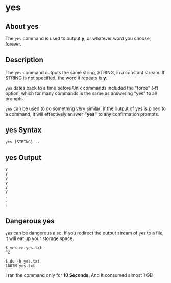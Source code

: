 # yes

## About yes

The `yes` command is used to output __y__, or whatever word you choose, forever.

## Description

The `yes` command outputs the same string, STRING, in a constant stream. If STRING is not specified, the word it repeats is __y__.

`yes` dates back to a time before Unix commands included the "force" (__-f__) option, which for many commands is the same as answering "yes" to all prompts.

`yes` can be used to do something very similar: if the output of yes is piped to a command, it will effectively answer __"yes"__ to any confirmation prompts.

## yes Syntax

```
yes [STRING]...
```

## yes Output

```
y
y
y
y
y
y
.
.
.
```

## Dangerous yes

`yes` can be dangerous also. If you redirect the output stream of `yes` to a file, it will eat up your storage space.

```
$ yes >> yes.txt
^Z

$ du -h yes.txt
1007M yes.txt
```

I ran the command only for __10 Seconds__. And It consumed almost 1 GB
